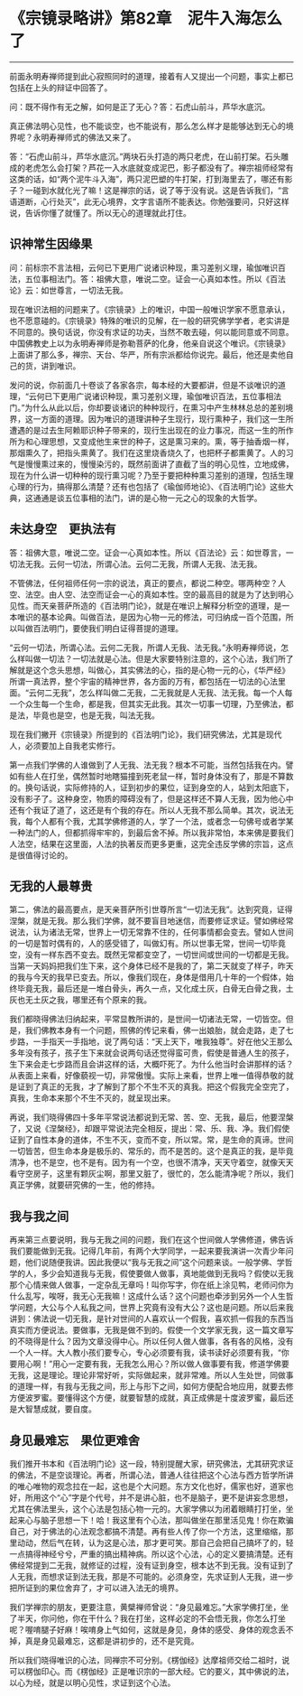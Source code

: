 # 《宗镜录略讲》第82章　泥牛入海怎么了

------

前面永明寿禅师提到此心寂照同时的道理，接着有人又提出一个问题，事实上都已包括在上头的辩证中回答了。

问：既不得作有无之解，如何是正了无心？答：石虎山前斗，芦华水底沉。

真正佛法明心见性，也不能谈空，也不能说有，那么怎么样才是能够达到无心的境界呢？永明寿禅师式的佛法又来了。

答：“石虎山前斗，芦华水底沉。”两块石头打造的两只老虎，在山前打架。石头雕成的老虎怎么会打架？芦花一入水底就变成泥巴，影子都没有了。禅宗祖师经常有这类的话，如“两个泥牛斗入海”，两只泥巴塑的牛打架，打到海里去了，哪还有影子？一碰到水就化光了嘛！这是禅宗的话，说了等于没有说。这是告诉我们，“言语道断，心行处灭”，此无心境界，文字言语所不能表达。你勉强要问，只好这样说，告诉你懂了就懂了。所以无心的道理就此打住。

## 识神常生因缘果

问：前标宗不言法相，云何已下更用广说诸识种现，熏习差别义理，瑜伽唯识百法，五位事相法门。答：祖佛大意，唯说二空。证会一心真如本性。所以《百法论》云：如世尊言，一切法无我。

现在唯识法相的问题来了。《宗镜录》上的唯识，中国一般唯识学家不愿意承认，也不愿意碰的。《宗镜录》特殊的唯识的见解，在一般的研究佛学学者，老实讲是不同意的。换句话说，你没有求证的功夫，当然不敢去碰，何以能同意或不同意。中国佛教史上以为永明寿禅师是弥勒菩萨的化身，他亲自说这个唯识。《宗镜录》上面讲了那么多，禅宗、天台、华严，所有宗派都给你说完。最后，他还是卖他自己的货，讲到唯识。

发问的说，你前面几十卷谈了各家各宗，每本经的大要都讲，但是不谈唯识的道理，“云何已下更用广说诸识种现，熏习差别义理，瑜伽唯识百法，五位事相法门。”为什么从此以后，你却要谈诸识的种种现行，在熏习中产生林林总总的差别境界，这一方面的道理。因为唯识的道理讲种子生现行，现行熏种子，我们这一生所遭遇的是过去生阿赖耶识种子带来的，现行生出现在的业力事况，而这一生的所作所为和心理思想，又变成他生来世的种子，这是熏习来的。熏，等于抽香烟一样，那烟熏久了，把指头熏黄了。我们在这里烧香烧久了，也把杯子都熏黄了。人的习气是慢慢熏过来的，慢慢染污的，既然前面讲了直截了当的明心见性，立地成佛，现在为什么讲一切种种的现行熏习呢？乃至于要把种种熏习差别的道理，包括生理心理的行为，搞得那么清楚？还有也包括了《瑜伽师地论》、《百法明门论》这些大典，这通通是谈五位事相的法门，讲的是心物一元之心的现象的大哲学。

## 未达身空　更执法有

答：祖佛大意，唯说二空。证会一心真如本性。所以《百法论》云：如世尊言，一切法无我。云何一切法，所谓心法。云何二无我，所谓人无我、法无我。

不管佛法，任何祖师任何一宗的说法，真正的要点，都说二种空。哪两种空？人空、法空。由人空、法空而证会一心的真如本性。空的最高目的就是为了达到明心见性。而天亲菩萨所造的《百法明门论》，就是在唯识上解释分析空的道理，是一本唯识的基本论典。叫做百法，是因为心物一元的修法，可归纳成一百个范围，所以叫做百法明门，要使我们明白证得菩提的道理。

“云何一切法，所谓心法。云何二无我，所谓人无我、法无我。”永明寿禅师说，怎么样叫做一切法？一切法就是心法。但是大家要特别注意的，这个心法，我们所了解就是这个念头思想，叫做心，其实佛法的心，指的是心物一元的心，《华严经》所谓一真法界，整个宇宙的精神世界，各方面的万有，都包括在一切法的心法里面。“云何二无我”，怎么样叫做二无我，二无我就是人无我、法无我。每一个人每一个众生每一个生命，都是我，但其实无此我。其次一切事一切理，乃至佛法，都是法，毕竟也是空，也是无我，叫法无我。

现在我们撇开《宗镜录》所提到的《百法明门论》，我们研究佛法，尤其是现代人，必须要加上自我老实修行。

第一点我们学佛的人谁做到了人无我、法无我？根本不可能，当然包括我在内。譬如有些人在打坐，偶然暂时地瞎猫撞到死老鼠一样，暂时身体没有了，那是不算数的。换句话说，实际修持的人，证到初步的果位，证到身空的人，站到太阳底下，没有影子了。这种身空，物质的障碍没有了，但是这样还不算人无我，因为他心中还有个我证了道了，这还是有个我的存在。所以人无我不那么简单。其次，说法无我，每个人都有个我，尤其学佛修道的人，学了一个法，或者念一句佛号或者学某一种法门的人，但都抓得牢牢的，到最后舍不掉。所以我非常怕，本来佛是要我们人法空，结果在这里面，人法的执著反而更多更重，这完全违反学佛的宗旨，这点是很值得讨论的。

## 无我的人最尊贵

第二，佛法的最高要点，是天亲菩萨所引世尊所言“一切法无我”。达到究竟，证得涅槃，就是无我。那么我们学佛，就不要盲目地迷信，而要修证求证。譬如佛经常说法，认为诸法无常，世界上一切无常靠不住的，任何事情都会变去。譬如人世间的一切是暂时偶有的，人的感受错了，叫做幻有。所以世事无常，世间一切毕竟空，没有一样东西不变去。既然无常都变空了，一切世间或世间的一切都是无我。当第一天妈妈把我们生下来，这个身体已经不是我的了，第二天就变了样子，昨天的我与今天的我早已变去。所以，像我们现在，身体是借用几十年的一个假体，始终毕竟无我，最后还是一堆白骨头，再久一点，又化成土灰，白骨无白骨之我，土灰也无土灰之我，哪里还有个原来的我。

我们都晓得佛法归纳起来，平常显教所讲的，是世间一切诸法无常，一切皆空。但是，我们佛教本身有一个问题，照佛的传记来看，佛一出娘胎，就会走路，走了七步路，一手指天一手指地，说了两句话：“天上天下，唯我独尊”。好在他父王那么多年没有孩子，孩子生下来就会说两句话还觉得蛮可贵，假使是普通人生的孩子，生下来会走七步路而且会讲这样的话，大概吓死了。为什么他当时会讲那样的话？从表面上来看，好像藐视一切，非常傲慢。实际上来看，世界上唯一值得恭敬的就是证到了真正的无我，才了解到了那个不生不灭的真我。把这个假我完全空完了，真我，生命本来那个不生不灭的，就呈现出来。

再说，我们晓得佛四十多年平常说法都说到无常、苦、空、无我，最后，他要涅槃了，又说《涅槃经》，却跟平常说法完全相反，提出：常、乐、我、净。我们假使证到了自性本身的道体，不生不灭，变而不变，所以常。常，是生命的真谛。世间一切皆苦，但生命本身是极乐的、常乐的，而不是苦的。这个是真正的我，是毕竟清净，也不是空，也不是有。因为有一个空，也很不清净，天天守着空，就像天天看守空房子，这里有颗灰尘啊，那里又脏了，很忙的，怎么能清净呢？所以，我们真正学佛，就要研究佛的一生，他的修持。

## 我与我之间

再来第三点要说明，我与无我之间的问题，我们在这个世间做人学佛修道，佛告诉我们要能做到无我。记得几年前，有两个大学同学，一起来要我演讲一次青少年问题，他们说随便我讲。因此我便以“我与无我之间”这个问题来谈。一般学佛、学哲学的人，多少会知道我与无我，假使要做人做事，真地能做到无我吗？假使以无我那个心情来做人做事，一定杂乱无章吗！叫你写字，你在纸上涂见鸭，老师问你为什么乱写，唉呀，我无心无我嘛！这成什么话？这个问题也牵涉到另外一个人生哲学问题，大公与个人私我之间，世界上究竟有没有大公？这也是问题。所以后来我讲到：佛法说一切无我，是针对世间的人喜欢认一个假我，喜欢抓一假我的东西当真实而方便说法。要做事，无我是做不到的。假使一个文学家无我，这一篇文章写的不晓得是什么？因为文章没得中心。所以任何人做人做事，各有各的风格，没有一个人一样。大人教小孩们要专心，专心必须要有我，读书读好必须要有我，“你要用心啊！”用心一定要有我，无我怎么用心？所以做人做事要有我，修道学佛要无我，这是理论。理论非常好听，实际做起来，就非常难。所以人生处世，同做事的道理一样，有我与无我之间，形上与形下之间，如何方便配合地应用，就要去修方便波罗蜜。要懂得这个方便，就要智慧的成就，真正成佛是十度波罗蜜，最后还是大智慧成就，要自度。

## 身见最难忘　果位更难舍

我们推开书本和《百法明门论》这一段，特别提醒大家，研究佛法，尤其研究求证的佛法，不是空谈理论。再者，所谓心法，普通人往往把这个心法与西方哲学所讲的唯心唯物的观念拉在一起，这也是个大问题。东方文化也好，儒家也好，道家也好，所用这个“心”字是个代号，并不是讲心脏，也不是脑子，更不是讲妄念思想，尤其在佛法里头，这个心法是包括心物一元的。大家学佛以为闭着眼睛打打坐，坐起来心与脑子思想一下！哈！我这里有个心法，那叫做坐在那里活见鬼！你在欺骗自己，对于佛法的心法观念都搞不清楚。再有些人传了你一个方法，这里缩缩，那里动动，然后气在转，认为这是心法，那才更可笑。那自己会把自己搞坏了的，轻一点搞得神经兮兮，严重的搞出精神病。所以这个心法，心的定义要搞清楚。还有佛经常提到二无我，就修证的过程，没有证到身空，根本达不到无我。没有证到了人无我，而想求证到法无我，那是不可能的。必须身空，先求证到人无我，进一步把所证到的果位舍弃了，才可以进入法无的境界。

我们学禅宗的朋友，更要注意，黄檗禅师曾说：“身见最难忘。”大家学佛打坐，坐了半天，你问他，你在干什么？我在打坐，这样必定的不会悟无我，你怎么打坐呢？喔唷腿子好麻！唉唷身上气如何，这就是身见，身体的感受、身体的观念丢不掉，真是身见最难忘，这都是讲初步的，还不是究竟。

所以我们晓得唯识的心法，同禅宗不可分别。《楞伽经》达摩祖师交给二祖时，说可以楞伽印心。而《楞伽经》正是唯识宗的一部大经。它的要义，其中佛说的法，以心为经，就是以明心见性，求证到这个心法。

